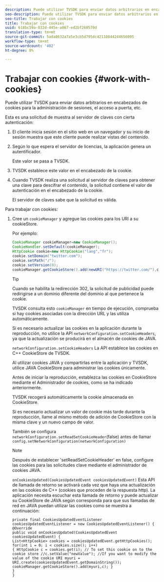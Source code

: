 ```yaml
---
description: Puede utilizar TVSDK para enviar datos arbitrarios en encabezados de cookies para la administración de sesiones, el acceso a puerta, etc.
seo-description: Puede utilizar TVSDK para enviar datos arbitrarios en encabezados de cookies para la administración de sesiones, el acceso a puerta, etc.
seo-title: Trabajar con cookies
title: Trabajar con cookies
uuid: 618bc59a-032d-445e-a867-ed2bf260570d
translation-type: tm+mt
source-git-commit: 5ada8632a7a5e3cb5d795dc42110844244656095
workflow-type: tm+mt
source-wordcount: '402'
ht-degree: 0%

---
```



# Trabajar con cookies {#work-with-cookies}

Puede utilizar TVSDK para enviar datos arbitrarios en encabezados de cookies para la administración de sesiones, el acceso a puerta, etc.

Esta es una solicitud de muestra al servidor de claves con cierta autenticación:

1. El cliente inicia sesión en el sitio web en un navegador y su inicio de sesión muestra que este cliente puede realizar vistas del contenido.
1. Según lo que espera el servidor de licencias, la aplicación genera un autentificador.

   Este valor se pasa a TVSDK.
1. TVSDK establece este valor en el encabezado de la cookie.
1. Cuando TVSDK realiza una solicitud al servidor de claves para obtener una clave para descifrar el contenido, la solicitud contiene el valor de autenticación en el encabezado de la cookie.

   El servidor de claves sabe que la solicitud es válida.

Para trabajar con cookies:

1. Cree un `cookieManager` y agregue las cookies para los URI a su cookieStore.

   Por ejemplo:

   ```java
   CookieManager cookieManager=new CookieManager(); 
   CookieHandler.setDefault(cookieManager);  
   HttpCookie cookie=new HttpCookie("lang","fr"); 
   cookie.setDomain("twitter.com");  
   cookie.setPath("/"); 
   cookie.setVersion(0); 
   cookieManager.getCookieStore().add(newURI("https://twitter.com/"),cookie);
   ```

   >[!TIP]
   >
   >Cuando se habilita la redirección 302, la solicitud de publicidad puede redirigirse a un dominio diferente del dominio al que pertenece la cookie.

   TVSDK consulta esto `cookieManager` en tiempo de ejecución, comprueba si hay cookies asociadas con la dirección URL y las utiliza automáticamente.

   Si es necesario actualizar las cookies en la aplicación durante la reproducción, no utilice la API `networkConfiguration.setCookieHeaders`, ya que la actualización se producirá en el almacén de cookies de JAVA.

   `networkConfiguration.setCookieHeaders` La API establece las cookies en C++ CookieStore de TVSDK.

   Al utilizar cookies JAVA y compartirlas entre la aplicación y TVSDK, utilice JAVA CookieStore para administrar las cookies únicamente.

   Antes de iniciar la reproducción, establezca las cookies en CookieStore mediante el Administrador de cookies, como se ha indicado anteriormente.

   TVSDK recogerá automáticamente la cookie almacenada en CookieStore.

   Si es necesario actualizar un valor de cookie más tarde durante la reproducción, llame al mismo método de adición de CookieStore con la misma clave y un nuevo campo de valor.

   También se configura
   `networkConfiguration.setReadSetCookieHeader`(false) antes de llamar
   `config.setNetworkConfiguration(networkConfiguration)`

   >[!NOTE]
   >
   >Después de establecer &#39;setReadSetCookieHeader&#39; en false, configure las cookies para las solicitudes clave mediante el administrador de cookies JAVA.

   `onCookiesUpdated(CookiesUpdatedEvent cookiesUpdatedEvent)`
Esta API de llamada de retorno se activará cada vez que haya una actualización en las cookies de C++ (cookies que proceden de la respuesta http). La aplicación necesita escuchar esta llamada de retorno y puede actualizar su CookieStore de JAVA según corresponda para que sus llamadas de red en JAVA puedan utilizar las cookies como se muestra a continuación:

   ```
   private final CookiesUpdatedEventListener cookiesUpdatedEventListener = new CookiesUpdatedEventListener() {
   @Override
   public void onCookiesUpdated(CookiesUpdatedEvent cookiesUpdatedEvent) {
   List<HttpCookie> cookies = cookiesUpdatedEvent.getHttpCookies();
   for(int i = 0; i < cookies.size(); i++)
   { HttpCookie c = cookies.get(i); // To set this cookie on to the cookie store //c.setValue("newValue"); //If you want to modify the value of the cookie URI myuri = URI.create(cookiesUpdatedEvent.getDomainString()); cookieManager.getCookieStore().add(myuri,c); }
   }
   }
   ```
